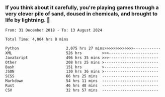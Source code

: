 ### If you think about it carefully, you're playing games through a very clever pile of sand, doused in chemicals, and brought to life by lightning.  👋


<!--START_SECTION:waka-->

```txt
From: 31 December 2018 - To: 13 August 2024

Total Time: 4,004 hrs 8 mins

Python                     2,075 hrs 27 mins>>>>>>>>>>>>>------------   51.84 %
XML                        526 hrs         >>>----------------------   13.14 %
JavaScript                 496 hrs 35 mins >>>----------------------   12.40 %
Other                      208 hrs 25 mins >------------------------   05.21 %
Bash                       151 hrs         >------------------------   03.77 %
JSON                       130 hrs 36 mins >------------------------   03.26 %
SCSS                       66 hrs 25 mins  -------------------------   01.66 %
Markdown                   54 hrs 11 mins  -------------------------   01.35 %
Rust                       46 hrs 48 mins  -------------------------   01.17 %
CSV                        32 hrs 57 mins  -------------------------   00.82 %
```

<!--END_SECTION:waka-->
